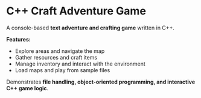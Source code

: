# C++ Craft Adventure Game

A console-based **text adventure and crafting game** written in C++.  

**Features:**
- Explore areas and navigate the map
- Gather resources and craft items
- Manage inventory and interact with the environment
- Load maps and play from sample files

Demonstrates **file handling, object-oriented programming, and interactive C++ game logic**.
